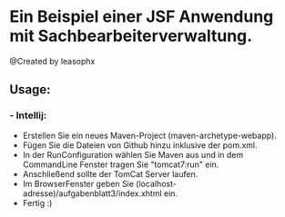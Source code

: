 # Ein Beispiel einer JSF Anwendung mit Sachbearbeiterverwaltung.
@Created by leasophx


## Usage:
### - Intellij:
* Erstellen Sie ein neues Maven-Project (maven-archetype-webapp). 
* Fügen Sie die Dateien von Github hinzu inklusive der pom.xml. 
* In der RunConfiguration wählen Sie Maven aus und in dem CommandLine Fenster tragen Sie "tomcat7:run" ein. 
* Anschließend sollte der TomCat Server laufen. 
* Im BrowserFenster geben Sie (localhost-adresse)/aufgabenblatt3/index.xhtml ein. 
* Fertig :) 
